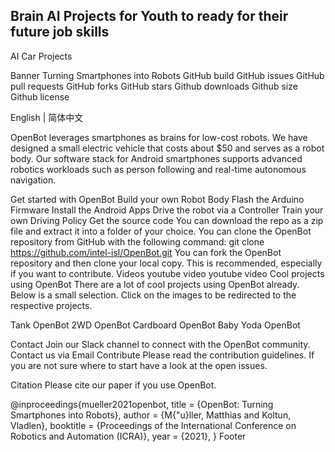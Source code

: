 ## Brain AI Projects for Youth to ready for their future job skills

AI Car Projects 


Banner
Turning Smartphones into Robots
GitHub build GitHub issues GitHub pull requests GitHub forks GitHub stars Github downloads Github size Github license

English | 简体中文

OpenBot leverages smartphones as brains for low-cost robots. We have designed a small electric vehicle that costs about $50 and serves as a robot body. Our software stack for Android smartphones supports advanced robotics workloads such as person following and real-time autonomous navigation.

Get started with OpenBot
Build your own Robot Body
Flash the Arduino Firmware
Install the Android Apps
Drive the robot via a Controller
Train your own Driving Policy
Get the source code
You can download the repo as a zip file and extract it into a folder of your choice.
You can clone the OpenBot repository from GitHub with the following command:
git clone https://github.com/intel-isl/OpenBot.git
You can fork the OpenBot repository and then clone your local copy. This is recommended, especially if you want to contribute.
Videos
youtube video youtube video
Cool projects using OpenBot
There are a lot of cool projects using OpenBot already. Below is a small selection. Click on the images to be redirected to the respective projects.

Tank OpenBot 2WD OpenBot Cardboard OpenBot Baby Yoda OpenBot

Contact
Join our Slack channel to connect with the OpenBot community.
Contact us via Email
Contribute
Please read the contribution guidelines. If you are not sure where to start have a look at the open issues.

Citation
Please cite our paper if you use OpenBot.

@inproceedings{mueller2021openbot,
    title     = {OpenBot: Turning Smartphones into Robots},
    author    = {M{\"u}ller, Matthias and Koltun, Vladlen},
    booktitle = {Proceedings of the International Conference on Robotics and Automation (ICRA)},
    year = {2021},
}
Footer
